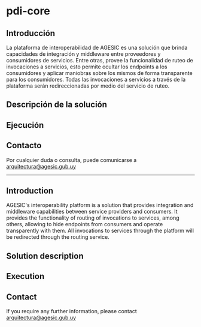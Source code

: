 # pdi-core

## Introducción
La plataforma de interoperabilidad de AGESIC es una solución que brinda capacidades de integración y middleware entre proveedores y consumidores de servicios. Entre otras, provee la funcionalidad de ruteo de invocaciones a servicios, esto permite ocultar los endpoints a los consumidores y aplicar maniobras sobre los mismos de forma transparente para los consumidores. Todas las invocaciones a servicios a través de la plataforma serán redireccionadas por medio del servicio de ruteo.

## Descripción de la solución


## Ejecución


## Contacto
Por cualquier duda o consulta, puede comunicarse a arquitectura@agesic.gub.uy

---

## Introduction
AGESIC's interoperability platform is a solution that provides integration and middleware capabilities between service providers and consumers. It provides the functionality of routing of invocations to services, among others, allowing to hide endpoints from consumers and operate transparently with them. All invocations to services through the platform will be redirected through the routing service.

## Solution description


## Execution


## Contact
If you require any further information, please contact arquitectura@agesic.gub.uy


